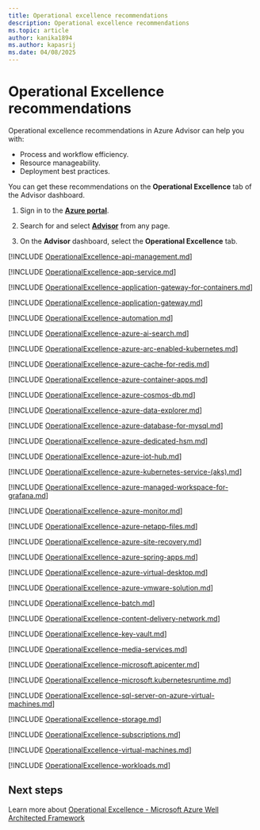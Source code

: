 ```yaml
---
title: Operational excellence recommendations
description: Operational excellence recommendations
ms.topic: article
author: kanika1894
ms.author: kapasrij
ms.date: 04/08/2025
---
```


# Operational Excellence recommendations

Operational excellence recommendations in Azure Advisor can help you with: 

- Process and workflow efficiency.
- Resource manageability.
- Deployment best practices.  

You can get these recommendations on the **Operational Excellence** tab of the Advisor dashboard.

1. Sign in to the [**Azure portal**](https://portal.azure.com).

1. Search for and select [**Advisor**](https://aka.ms/azureadvisordashboard) from any page.

1. On the **Advisor** dashboard, select the **Operational Excellence** tab.

[!INCLUDE [OperationalExcellence-api-management.md](./includes/OperationalExcellence-api-management.md)]

[!INCLUDE [OperationalExcellence-app-service.md](./includes/OperationalExcellence-app-service.md)]

[!INCLUDE [OperationalExcellence-application-gateway-for-containers.md](./includes/OperationalExcellence-application-gateway-for-containers.md)]

[!INCLUDE [OperationalExcellence-application-gateway.md](./includes/OperationalExcellence-application-gateway.md)]

[!INCLUDE [OperationalExcellence-automation.md](./includes/OperationalExcellence-automation.md)]

[!INCLUDE [OperationalExcellence-azure-ai-search.md](./includes/OperationalExcellence-azure-ai-search.md)]

[!INCLUDE [OperationalExcellence-azure-arc-enabled-kubernetes.md](./includes/OperationalExcellence-azure-arc-enabled-kubernetes.md)]

[!INCLUDE [OperationalExcellence-azure-cache-for-redis.md](./includes/OperationalExcellence-azure-cache-for-redis.md)]

[!INCLUDE [OperationalExcellence-azure-container-apps.md](./includes/OperationalExcellence-azure-container-apps.md)]

[!INCLUDE [OperationalExcellence-azure-cosmos-db.md](./includes/OperationalExcellence-azure-cosmos-db.md)]

[!INCLUDE [OperationalExcellence-azure-data-explorer.md](./includes/OperationalExcellence-azure-data-explorer.md)]

[!INCLUDE [OperationalExcellence-azure-database-for-mysql.md](./includes/OperationalExcellence-azure-database-for-mysql.md)]

[!INCLUDE [OperationalExcellence-azure-dedicated-hsm.md](./includes/OperationalExcellence-azure-dedicated-hsm.md)]

[!INCLUDE [OperationalExcellence-azure-iot-hub.md](./includes/OperationalExcellence-azure-iot-hub.md)]

[!INCLUDE [OperationalExcellence-azure-kubernetes-service-(aks).md](./includes/OperationalExcellence-azure-kubernetes-service-(aks).md)]

[!INCLUDE [OperationalExcellence-azure-managed-workspace-for-grafana.md](./includes/OperationalExcellence-azure-managed-workspace-for-grafana.md)]

[!INCLUDE [OperationalExcellence-azure-monitor.md](./includes/OperationalExcellence-azure-monitor.md)]

[!INCLUDE [OperationalExcellence-azure-netapp-files.md](./includes/OperationalExcellence-azure-netapp-files.md)]

[!INCLUDE [OperationalExcellence-azure-site-recovery.md](./includes/OperationalExcellence-azure-site-recovery.md)]

[!INCLUDE [OperationalExcellence-azure-spring-apps.md](./includes/OperationalExcellence-azure-spring-apps.md)]

[!INCLUDE [OperationalExcellence-azure-virtual-desktop.md](./includes/OperationalExcellence-azure-virtual-desktop.md)]

[!INCLUDE [OperationalExcellence-azure-vmware-solution.md](./includes/OperationalExcellence-azure-vmware-solution.md)]

[!INCLUDE [OperationalExcellence-batch.md](./includes/OperationalExcellence-batch.md)]

[!INCLUDE [OperationalExcellence-content-delivery-network.md](./includes/OperationalExcellence-content-delivery-network.md)]

[!INCLUDE [OperationalExcellence-key-vault.md](./includes/OperationalExcellence-key-vault.md)]

[!INCLUDE [OperationalExcellence-media-services.md](./includes/OperationalExcellence-media-services.md)]

[!INCLUDE [OperationalExcellence-microsoft.apicenter.md](./includes/OperationalExcellence-microsoft.apicenter.md)]

[!INCLUDE [OperationalExcellence-microsoft.kubernetesruntime.md](./includes/OperationalExcellence-microsoft.kubernetesruntime.md)]

[!INCLUDE [OperationalExcellence-sql-server-on-azure-virtual-machines.md](./includes/OperationalExcellence-sql-server-on-azure-virtual-machines.md)]

[!INCLUDE [OperationalExcellence-storage.md](./includes/OperationalExcellence-storage.md)]

[!INCLUDE [OperationalExcellence-subscriptions.md](./includes/OperationalExcellence-subscriptions.md)]

[!INCLUDE [OperationalExcellence-virtual-machines.md](./includes/OperationalExcellence-virtual-machines.md)]

[!INCLUDE [OperationalExcellence-workloads.md](./includes/OperationalExcellence-workloads.md)]





## Next steps

Learn more about [Operational Excellence - Microsoft Azure Well Architected Framework](/azure/architecture/framework/devops/overview)
